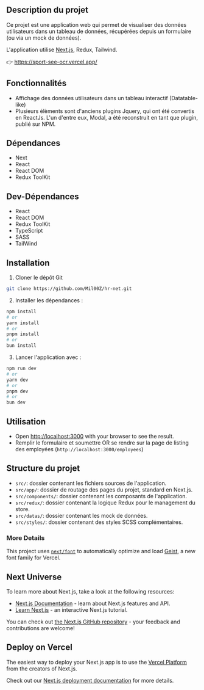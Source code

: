 ## Description du projet

Ce projet est une application web qui permet de visualiser des données utilisateurs dans un tableau de données, récupérées depuis un formulaire (ou via un mock de données).

L'application utilise [Next.js](https://nextjs.org), Redux, Tailwind.

👉 https://sport-see-ocr.vercel.app/


## Fonctionnalités

* Affichage des données utilisateurs dans un tableau interactif (Datatable-like)
* Plusieurs élèments sont d'anciens plugins Jquery, qui ont été convertis en ReactJs.
L'un d'entre eux, Modal, a été reconstruit en tant que plugin, publié sur NPM.

## Dépendances
* Next
* React
* React DOM
* Redux ToolKit


## Dev-Dépendances
* React
* React DOM
* Redux ToolKit
* TypeScript
* SASS
* TailWind


## Installation
1. Cloner le dépôt Git
```bash
git clone https://github.com/Mil00Z/hr-net.git
```

2. Installer les dépendances : 
```bash
npm install
# or
yarn install
# or
pnpm install
# or
bun install
```

3. Lancer l'application avec :
```bash
npm run dev
# or
yarn dev
# or
pnpm dev
# or
bun dev
```

## Utilisation
* Open [http://localhost:3000](http://localhost:3000) with your browser to see the result.
* Remplir le formulaire et soumettre 
OR
se rendre sur la page de listing des employées (`http://localhost:3000/employees`)


## Structure du projet
* `src/`: dossier contenant les fichiers sources de l'application.
* `src/app/`: dossier de routage des pages du projet, standard en Next.js.
* `src/components/`: dossier contenant les composants de l'application.
* `src/redux/`: dossier contenant la logique Redux pour le management du store.
* `src/datas/`: dossier contenant les mock de données.
* `src/styles/`: dossier contenant des styles SCSS complémentaires.


### More Details
This project uses [`next/font`](https://nextjs.org/docs/app/building-your-application/optimizing/fonts) to automatically optimize and load [Geist](https://vercel.com/font), a new font family for Vercel.



## Next Universe
To learn more about Next.js, take a look at the following resources:

- [Next.js Documentation](https://nextjs.org/docs) - learn about Next.js features and API.
- [Learn Next.js](https://nextjs.org/learn) - an interactive Next.js tutorial.

You can check out [the Next.js GitHub repository](https://github.com/vercel/next.js) - your feedback and contributions are welcome!



## Deploy on Vercel

The easiest way to deploy your Next.js app is to use the [Vercel Platform](https://vercel.com/new?utm_medium=default-template&filter=next.js&utm_source=create-next-app&utm_campaign=create-next-app-readme) from the creators of Next.js.

Check out our [Next.js deployment documentation](https://nextjs.org/docs/app/building-your-application/deploying) for more details.
